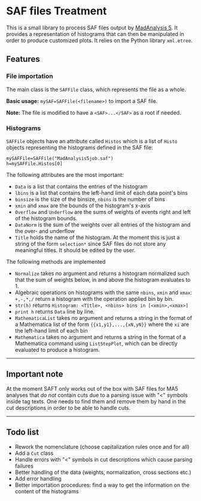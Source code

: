 # SAF files Treatment

This is a small library to process SAF files output by [MadAnalysis 5](https://launchpad.net/madanalysis5). It provides a representation of histograms that can then be manipulated in order to produce customized plots. It relies on the Python library `xml.etree`.

## Features
### File importation

The main class is the `SAFFile` class, which represents the file as a whole.

**Basic usage:** `mySAF=SAFFile(<filename>)` to import a SAF file.

**Note:** The file is modified to have a `<SAF>...</SAF>` as a root if needed.

### Histograms

`SAFFile` objects have an attribute called `Histos` which is a list of `Histo` objects representing the histograms defined in the SAF file:

```
mySAFFile=SAFFile("MadAnalysis5job.saf")
h=mySAFFile.Histos[0]
```

The following attributes are the most important:
* `Data` is a list that contains the entries of the histogram
* `lbins` is a list that contains the left-hand limit of each data point's bins
* `binsize` is the size of the binsize, `nbins` is the number of bins
* `xmin` and `xmax` are the bounds of the histogram's x-axis
* `Overflow` and `Underflow` are the sums of weights of events right and left of the histogram bounds.
* `DataNorm` is the sum of the weights over all entries of the histogram and the over- and underflow
* `Title` holds the name of the histogram. At the moment this is just a string of the form `selection*` since SAF files do not store any meaningful titles. It should be edited by the user.

The following methods are implemented
* `Normalize` takes no argument and returns a histogram normalized such that the sum of weights below, in and above the histogram evaluates to 1.
* Algebraic operations on histograms with the same `nbins`, `xmin` and `xmax`: `+,-,*,/` return a histogram with the operation applied bin by bin.
* `str(h)` returns `Histogram: <Title>, <nbins> bins in [<xmin>,<xmax>]`
* `print h` returns `Data` line by line.
* `MathematicaList` takes no argument and returns a string in the format of a Mathematica list of the form `{{x1,y1},...,{xN,yN}}` where the `xi` are the left-hand limit of each bin
* `Mathematica` takes no argument and returns a string in the format of a Mathematica command using `ListStepPlot`, which can be directly evaluated to produce a histogram.

---
## Important note

At the moment SAFT only works out of the box with SAF files for MA5 analyses that *do not* contain cuts due to a parsing issue with "<" symbols inside tag texts. One needs to find them and remove them by hand in the cut descriptions in order to be able to handle cuts.

---

## Todo list

* Rework the nomenclature (choose capitalization rules once and for all)
* Add a `Cut` class
* Handle errors with "<" symbols in cut descriptions which cause parsing failures
* Better handling of the data (weights, normalization, cross sections etc.)
* Add error handling
* Better importation procedures: find a way to get the information on the content of the histograms
